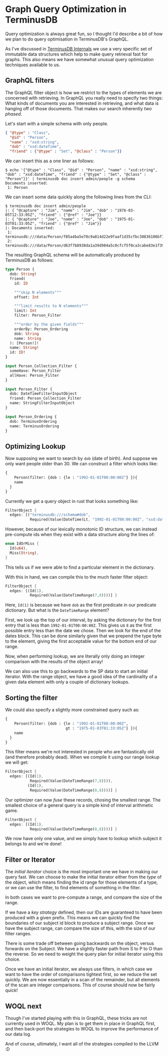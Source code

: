 # Graph Query Optimization in TerminusDB

Query optimization is always great fun, so I thought I'd describe a
bit of how we plan to do query optimisation in TerminusDB's GraphQL.

As I've discussed in [TerminusDB
Internals](../entries/graph_representation.md) we use a very specific
set of immutable data structures which help to make query retrieval
fast for graphs. This also means we have somewhat unusual query
optimization techniques available to us.

## GraphQL filters

The GraphQL filter object is how we restrict to the types of elements
we are concerned with retrieving. In GraphQL you really need to
specify two things: What kinds of documents you are interested in
retrieving, and what data is hanging off of those documents. That
makes our search inherently *two phased*.

Let's start with a simple schema with only people.

```json
{ "@type" : "Class",
  "@id" : "Person",
  "name" : "xsd:string",
  "dob" : "xsd:dateTime",
  "friend" : {"@type" : "Set", "@class" : "Person"}}
```

We can insert this as a one liner as follows:

```shell
$ echo '{"@type" : "Class", "@id" : "Person", "name" : "xsd:string", "dob" : "xsd:dateTime", "friend" : {"@type" : "Set", "@class" : "Person"}}' | terminusdb doc insert admin/people -g schema
Documents inserted:
 1: Person
```

We can insert some data quickly along the following lines from the CLI:

```shell
$ terminusdb doc insert admin/people
|: { "@capture" : "Jim", "name" : "Jim", "dob" : "1976-03-05T12:33:05Z", "friend" : {"@ref" : "Joe"}}
|: { "@capture" : "Joe", "name" : "Joe", "dob" : "1975-01-03T01:33:05Z", "friend" : {"@ref" : "Jim"}}
|: Documents inserted:
 1: terminusdb:///data/Person/f85a4ba5e70c9a814d22e9faaf1d35cfbc30836106bf1fecec7513a6af95bf74
 2: terminusdb:///data/Person/d63f7b8938da1a39d984a5c0cfcf5f0ca3cabe83e1f39691272da5ee556266c0
```

The resulting GraphQL schema will be automatically produced by
TerminusDB as follows:

```graphql
type Person {
  dob: String!
  friend(
    id: ID

    """skip N elements"""
    offset: Int

    """limit results to N elements"""
    limit: Int
    filter: Person_Filter

    """order by the given fields"""
    orderBy: Person_Ordering
    dob: String
    name: String
  ): [Person!]!
  name: String!
  id: ID!
}

input Person_Collection_Filter {
  someHave: Person_Filter
  allHave: Person_Filter
}

input Person_Filter {
  dob: DateTimeFilterInputObject
  friend: Person_Collection_Filter
  name: StringFilterInputObject
}

input Person_Ordering {
  dob: TerminusOrdering
  name: TerminusOrdering
}
```

## Optimizing Lookup

Now supposing we want to search by `dob` (date of birth). And suppose
we only want people older than 30. We can construct a filter which looks like:

```graphql
{
 	Person(filter: {dob : {le : "1992-01-01T00:00:00Z"} }){
    name
  }
}
```

Currently we get a query object in rust that looks something like:

```rust
FilterObject {
  edges: [("terminusdb:///schema#dob",
           Required(Value(DateTime(Lt, "1992-01-01T00:00:00Z", "xsd:dateTime"))))] }
```

However, because of our lexically monotonic ID structure, we can
instead pre-compute ids when they exist with a data structure along
the lines of:

```rust
enum IdOrMiss {
  Id(u64),
  Miss(String),
}
```

This tells us if we were able to find a particular element in the
dictionary.

With this in hand, we can compile this to the much faster filter object:

```rust
FilterObject {
  edges: [(Id(1),
           Required(Value(DateTimeRange(7,8))))] }
```

Here, `Id(1)` is because we have `dob` as the first predicate in our
predicate dictionary. But what is the `DateTimeRange` element?

First, we look up the top of our interval, by asking the dictionary
for the first entry that is less than `1992-01-01T00:00:00Z`. This
gives us `8` as the first possible entry less than the date we
chose. Then we look for the end of the dates block. This can be done
similarly given that we prepend the type byte to the element, giving
the first acceptable value for the bottom end of our range.

Now, when performing lookup, we are literally only doing an integer
comparison with the results of the object array!

We can also use this to go backwards to the SP data to start an initial
iterator. With the range object, we have a good idea of the
cardinality of a given data element with only a couple of dictionary
lookups.

## Sorting the filter

We could also specify a slightly more constrained query such as:


```graphql
{
 	Person(filter: {dob : {le : "1992-01-01T00:00:00Z",
                           gt : "1975-01-03T01:33:05Z"} }){
    name
  }
}
```

This filter means we're not interested in people who are fantastically
old (and therefore probably dead). When we compile it using our
range lookup we will get:


```rust
FilterObject {
  edges: [(Id(1),
           Required(Value(DateTimeRange(7,8)))),
          (Id(1),
           Required(Value(DateTimeRange(8,8))))] }
```

Our optimizer can now *fuse* these records, chosing the smallest
range. The smallest choice of a general query is a simple kind of
interval arithmetic game.

```rust
FilterObject {
  edges: [(Id(1),
           Required(Value(DateTimeRange(8,8))))] }
```

We now have only one value, and we simply have to lookup which subject
it belongs to and we're done!

## Filter or Iterator

The *initial iterator* choice is the most important one we have in
making our query fast. We can choose to make the initial iterator
either from the *type* of the object, which means finding the id range
for those elements of a type, or we can use the filter, to find
elements of something in the filter.

In both cases we want to pre-compute a range, and compare the size of
the range.

If we have a *key strategy* defined, then our IDs are guaranteed to
have been produced with a given prefix. This means we can quickly find
the boundaries of our subject id block to produce a subject
range. Once we have the subject range, can compare the size of this,
with the size of our filter ranges.

There is some trade off between going backwards on the object, versus
forwards on the Subject. We have a slightly faster path from S to P to
O than the reverse. So we need to weight the query plan for initial
iterator using this choice.

Once we have an initial iterator, we always use filters, in which case
we want to have the order of comparisons tightest first, so we reduce
the set quickly. We are now essentially in a scan of the remainder,
but all elements of the scan are integer comparisons. This of course
should now be fairly quick!

## WOQL next

Though I've started playing with this in GraphQL, these tricks are not
currently used in WOQL. My plan is to get them in place in GraphQL
first, and then back-port the strategies to WOQL to improve the
performance of our data log.

And of course, ultimately, I want all of the strategies compiled to
the LLVM :D
